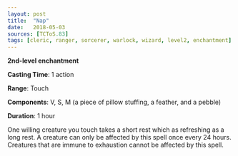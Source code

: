 ```yaml
---
layout: post
title:  "Nap"
date:   2018-05-03
sources: [TCToS.83]
tags: [cleric, ranger, sorcerer, warlock, wizard, level2, enchantment]
---
```


**2nd-level enchantment**

**Casting Time**: 1 action

**Range**: Touch

**Components**: V, S, M (a piece of pillow stuffing, a feather, and a pebble)

**Duration**: 1 hour

One willing creature you touch takes a short rest which as refreshing as a long rest. A creature can only be affected by this spell once every 24 hours. Creatures that are immune to exhaustion cannot be affected by this spell.